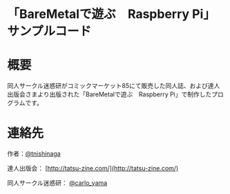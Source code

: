 「BareMetalで遊ぶ　Raspberry Pi」サンプルコード
=================

# 概要
同人サークル迷惑研がコミックマーケット85にて販売した同人誌、および達人出版会さまより出版された「BareMetalで遊ぶ　Raspberry Pi」で制作したプログラムです。


# 連絡先
作者：[@tnishinaga](https://twitter.com/tnishinaga)

達人出版会： [http://tatsu-zine.com/](http://tatsu-zine.com/)

同人サークル迷惑研： [@carlo_yama](https://twitter.com/carlo_yama)
